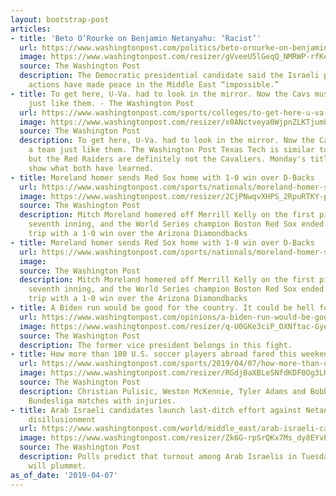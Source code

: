 ```yaml
---
layout: bootstrap-post
articles:
- title: 'Beto O’Rourke on Benjamin Netanyahu: ‘Racist’'
  url: https://www.washingtonpost.com/politics/beto-orourke-on-benjamin-netanyahu-racist/2019/04/07/313e34e0-598c-11e9-842d-7d3ed7eb3957_story.html
  image: https://www.washingtonpost.com/resizer/gVveeU5lGeqQ_NMRWP-rfKepfFA=/1484x0/arc-anglerfish-washpost-prod-washpost.s3.amazonaws.com/public/COY7C5SZRYI6TBBNPU7NP2ZZK4.jpg
  source: The Washington Post
  description: The Democratic presidential candidate said the Israeli prime minister’s
    actions have made peace in the Middle East “impossible.”
- title: To get here, U-Va. had to look in the mirror. Now the Cavs must beat a team
    just like them. - The Washington Post
  url: https://www.washingtonpost.com/sports/colleges/to-get-here-u-va-had-to-look-in-the-mirror-now-the-cavs-must-beat-a-team-just-like-them/2019/04/07/7179caf8-5958-11e9-842d-7d3ed7eb3957_story.html
  image: https://www.washingtonpost.com/resizer/x0ANctveya0WjpnZLKTjumLibcc=/1484x0/arc-anglerfish-washpost-prod-washpost.s3.amazonaws.com/public/B7OM6NCY2EI6TKUDKBHQQ27V2Y.jpg
  source: The Washington Post
  description: To get here, U-Va. had to look in the mirror. Now the Cavs must beat
    a team just like them. The Washington Post Texas Tech is similar to Virginia,
    but the Red Raiders are definitely not the Cavaliers. Monday's title game will
    show what both have learned.
- title: Moreland homer sends Red Sox home with 1-0 win over D-Backs
  url: https://www.washingtonpost.com/sports/nationals/moreland-homer-sends-red-sox-home-with-1-0-win-over-d-backs/2019/04/07/2b52d578-598b-11e9-98d4-844088d135f2_story.html
  image: https://www.washingtonpost.com/resizer/2CjPNwqvXHPS_2RpuRTKY-p3eVo=/1484x0/www.washingtonpost.com/pb/resources/img/twp-social-share.png
  source: The Washington Post
  description: Mitch Moreland homered off Merrill Kelly on the first pitch of the
    seventh inning, and the World Series champion Boston Red Sox ended an awful opening
    trip with a 1-0 win over the Arizona Diamondbacks
- title: Moreland homer sends Red Sox home with 1-0 win over D-Backs
  url: https://www.washingtonpost.com/sports/nationals/moreland-homer-sends-red-sox-home-with-1-0-win-over-d-backs/2019/04/07/1ae347ea-598b-11e9-98d4-844088d135f2_story.html
  image: 
  source: The Washington Post
  description: Mitch Moreland homered off Merrill Kelly on the first pitch of the
    seventh inning, and the World Series champion Boston Red Sox ended an awful opening
    trip with a 1-0 win over the Arizona Diamondbacks
- title: A Biden run would be good for the country. It could be hell for Biden.
  url: https://www.washingtonpost.com/opinions/a-biden-run-would-be-good-for-the-country-it-could-be-hell-for-biden/2019/04/07/b6758d12-57e7-11e9-814f-e2f46684196e_story.html
  image: https://www.washingtonpost.com/resizer/q-U0GKe3ciP_OXNftac-GyeunwU=/1484x0/arc-anglerfish-washpost-prod-washpost.s3.amazonaws.com/public/ZB6XTNSYAAI6TAKP4L2GNBAZNY.jpg
  source: The Washington Post
  description: The former vice president belongs in this fight.
- title: How more than 100 U.S. soccer players abroad fared this weekend
  url: https://www.washingtonpost.com/sports/2019/04/07/how-more-than-us-soccer-players-abroad-fared-this-weekend/
  image: https://www.washingtonpost.com/resizer/RGdjBaXBLeSNfdKDF0Og3LK0uXY=/1484x0/arc-anglerfish-washpost-prod-washpost.s3.amazonaws.com/public/L2FHKCCYQMI6TKUDKBHQQ27V2Y.jpg
  source: The Washington Post
  description: Christian Pulisic, Weston McKennie, Tyler Adams and Bobby Wood missed
    Bundesliga matches with injuries.
- title: Arab Israeli candidates launch last-ditch effort against Netanyahu and voter
    disillusionment
  url: https://www.washingtonpost.com/world/middle_east/arab-israeli-candidates-launch-last-ditch-effort-against-netanyahu-and-voter-disillusionment/2019/04/07/ec3efe52-570a-11e9-aa83-504f086bf5d6_story.html
  image: https://www.washingtonpost.com/resizer/Zk6G-rpSrQKx7Ms_dy8EYvPsg9A=/1484x0/arc-anglerfish-washpost-prod-washpost.s3.amazonaws.com/public/XLFDKJSZFMI6TGGUQRAIRUJV6I.jpg
  source: The Washington Post
  description: Polls predict that turnout among Arab Israelis in Tuesday's election
    will plummet.
as_of_date: '2019-04-07'
---
```


